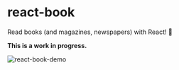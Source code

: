 # react-book
Read books (and magazines, newspapers) with React! 📖

**This is a work in progress.**

![react-book-demo](https://user-images.githubusercontent.com/2547035/38764215-c066f762-3f5f-11e8-993e-d71d4028e0f3.gif)
